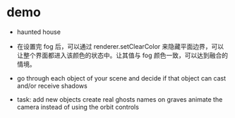 # demo
* haunted house
* 在设置完 fog 后，可以通过 renderer.setClearColor 来隐藏平面边界，可以让整个界面都进入该颜色的状态中。让其值与 fog 颜色一致，可以达到融合的情境。

* go through each object of your scene and decide if that object can cast and/or receive shadows

* task:
    add new objects
    create real ghosts
    names on graves
    animate the camera instead of using the orbit controls